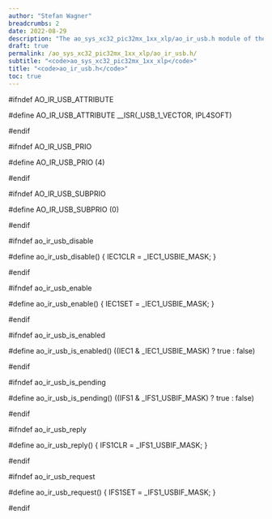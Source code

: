 ```yaml
---
author: "Stefan Wagner"
breadcrumbs: 2
date: 2022-08-29
description: "The ao_sys_xc32_pic32mx_1xx_xlp/ao_ir_usb.h module of the ao real-time operating system."
draft: true
permalink: /ao_sys_xc32_pic32mx_1xx_xlp/ao_ir_usb.h/ 
subtitle: "<code>ao_sys_xc32_pic32mx_1xx_xlp</code>"
title: "<code>ao_ir_usb.h</code>"
toc: true
---
```


#ifndef AO_IR_USB_ATTRIBUTE

#define AO_IR_USB_ATTRIBUTE     __ISR(_USB_1_VECTOR, IPL4SOFT)

#endif

#ifndef AO_IR_USB_PRIO

#define AO_IR_USB_PRIO          (4)

#endif

#ifndef AO_IR_USB_SUBPRIO

#define AO_IR_USB_SUBPRIO       (0)

#endif

#ifndef ao_ir_usb_disable

#define ao_ir_usb_disable()     { IEC1CLR = _IEC1_USBIE_MASK; }

#endif

#ifndef ao_ir_usb_enable

#define ao_ir_usb_enable()      { IEC1SET = _IEC1_USBIE_MASK; }

#endif

#ifndef ao_ir_usb_is_enabled

#define ao_ir_usb_is_enabled()  ((IEC1 & _IEC1_USBIE_MASK) ? true : false)

#endif

#ifndef ao_ir_usb_is_pending

#define ao_ir_usb_is_pending()  ((IFS1 & _IFS1_USBIF_MASK) ? true : false)

#endif

#ifndef ao_ir_usb_reply

#define ao_ir_usb_reply()       { IFS1CLR = _IFS1_USBIF_MASK; }

#endif

#ifndef ao_ir_usb_request

#define ao_ir_usb_request()     { IFS1SET = _IFS1_USBIF_MASK; }

#endif

